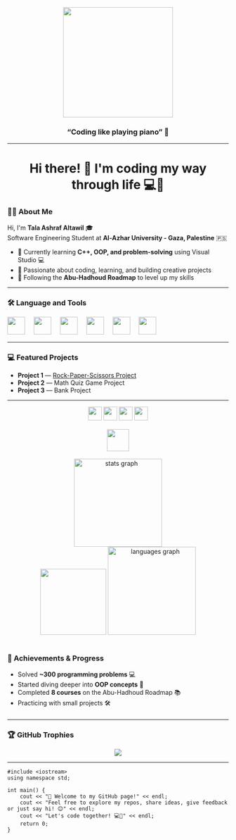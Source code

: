 <div align="center">
  <img height="250" src="https://media4.giphy.com/media/v1.Y2lkPTc5MGI3NjExMzk1OTdjZWJmdTNqZ2VqeXE1MmlxNjN1eGc0OWhjcTRnYzNlNndycSZlcD12MV9pbnRlcm5hbF9naWZfYnlfaWQmY3Q9Zw/EbE4N87Yc90lO/giphy.gif" />
  <h3>“Coding like playing piano” 🎹</h3>
</div>

<hr>

<h1 align="center">Hi there! 👋 I'm coding my way through life 💻🎹</h1>

### 👩‍💻 About Me

Hi, I'm **Tala Ashraf Altawil** 🎓  
Software Engineering Student at **Al-Azhar University - Gaza, Palestine** 🇵🇸  

- 🔭 Currently learning **C++, OOP, and problem-solving** using Visual Studio 💻  
- 🎹 Passionate about coding, learning, and building creative projects  
- 🚀 Following the **Abu-Hadhoud Roadmap** to level up my skills  

<hr>

### 🛠 Language and Tools

<div align="left">
  <img src="https://cdn.jsdelivr.net/gh/devicons/devicon/icons/visualstudio/visualstudio-plain.svg" height="40" />
  <img width="12" />
  <img src="https://cdn.jsdelivr.net/gh/devicons/devicon/icons/cplusplus/cplusplus-original.svg" height="40" />
  <img width="12" />
  <img src="https://cdn.jsdelivr.net/gh/devicons/devicon/icons/html5/html5-original.svg" height="40" />
  <img width="12" />
  <img src="https://cdn.jsdelivr.net/gh/devicons/devicon/icons/css3/css3-original.svg" height="40" />
  <img width="12" />
  <img src="https://cdn.jsdelivr.net/gh/devicons/devicon/icons/javascript/javascript-original.svg" height="40" />
  <img width="12" />
  <img src="https://cdn.jsdelivr.net/gh/devicons/devicon/icons/github/github-original.svg" height="40" />
</div>

<hr>

### 💻 Featured Projects

<ul>
  <li><strong>Project 1</strong> — <a href="https://github.com/TALA-ALTAWIL/Rock-Paper-Scissors-Project">Rock-Paper-Scissors Project</a></li>
  <li><strong>Project 2</strong> — Math Quiz Game Project</li>
  <li><strong>Project 3</strong> — Bank Project</li>
</ul>

<hr>

<div align="center">
  <img src="https://img.shields.io/static/v1?message=LinkedIn&logo=linkedin&color=0077B5&style=for-the-badge" height="31" />
  <img src="https://img.shields.io/static/v1?message=Gmail&logo=gmail&color=D14836&style=for-the-badge" height="31" />
  <img src="https://img.shields.io/static/v1?message=Whatsapp&logo=whatsapp&color=25D366&style=for-the-badge" height="31" />
  <img src="https://img.shields.io/static/v1?message=Visual%20Studio%20Marketplace&logo=visualstudio&color=e2165e&style=for-the-badge" height="31" />
</div>

<br>

<div align="center">
  <img src="https://visitor-badge.laobi.icu/badge?page_id=TALA-ALTAWIL.TALA-ALTAWIL&" height="50" />
</div>

<br>

<div align="center"> <img src="https://github-readme-stats.vercel.app/api?username=TALA-ALTAWIL&hide_title=false&hide_rank=false&show_icons=true&include_all_commits=true&count_private=true&disable_animations=false&theme=dracula&locale=en&hide_border=false" height="200" alt="stats graph" /> </div> <div align="center"> <img src="https://streak-stats.demolab.com?user=TALA-ALTAWIL&locale=en&mode=daily&theme=dracula&hide_border=false&border_radius=5" height="150" /> <img src="https://github-readme-stats.vercel.app/api/top-langs?username=TALA-ALTAWIL&locale=en&hide_title=false&layout=compact&card_width=320&langs_count=5&theme=dracula&hide_border=false" height="200" alt="languages graph" /> </div>

<br>

<div>
  
### 🎯 Achievements & Progress

- Solved **~300 programming problems** 💻  
- Started diving deeper into **OOP concepts** 🎯  
- Completed **8 courses** on the Abu-Hadhoud Roadmap 📚
- Practicing with small projects 🛠️
###
<hr>

### 🏆 GitHub Trophies

<div align="center">
  <img src="https://github-profile-trophy.vercel.app/?username=TALA-ALTAWIL&theme=dracula&column=-1&row=1&margin-w=8&margin-h=8" />
</div>

<hr>

<pre>
<code>#include &lt;iostream&gt;
using namespace std;

int main() {
    cout << "👋 Welcome to my GitHub page!" << endl;
    cout << "Feel free to explore my repos, share ideas, give feedback or just say hi! 😊" << endl; 
    cout << "Let's code together! 💻🎹" << endl;
    return 0;
}
</code></pre>
